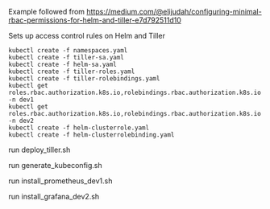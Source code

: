 Example followed from https://medium.com/@elijudah/configuring-minimal-rbac-permissions-for-helm-and-tiller-e7d792511d10

Sets up access control rules on Helm and Tiller

```
kubectl create -f namespaces.yaml
kubectl create -f tiller-sa.yaml
kubectl create -f helm-sa.yaml
kubectl create -f tiller-roles.yaml
kubectl create -f tiller-rolebindings.yaml
kubectl get roles.rbac.authorization.k8s.io,rolebindings.rbac.authorization.k8s.io -n dev1
kubectl get roles.rbac.authorization.k8s.io,rolebindings.rbac.authorization.k8s.io -n dev2
kubectl create -f helm-clusterrole.yaml
kubectl create -f helm-clusterrolebinding.yaml
```

run deploy_tiller.sh

run generate_kubeconfig.sh

run install_prometheus_dev1.sh

run install_grafana_dev2.sh

